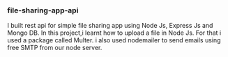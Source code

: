 ### file-sharing-app-api

I built rest api for simple file sharing app using Node Js, Express Js and Mongo DB.
In this project,i learnt how to upload a file in Node Js. For that i used a package called Multer.
i also used nodemailer to send emails using free SMTP from our node server.

